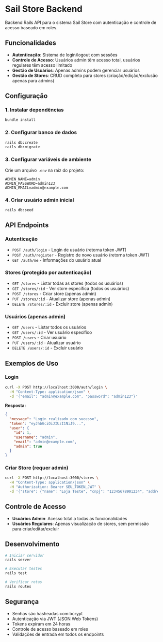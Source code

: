 # Sail Store Backend

Backend Rails API para o sistema Sail Store com autenticação e controle de acesso baseado em roles.

## Funcionalidades

- **Autenticação**: Sistema de login/logout com sessões
- **Controle de Acesso**: Usuários admin têm acesso total, usuários regulares têm acesso limitado
- **Gestão de Usuários**: Apenas admins podem gerenciar usuários
- **Gestão de Stores**: CRUD completo para stores (criação/edição/exclusão apenas para admins)

## Configuração

### 1. Instalar dependências
```bash
bundle install
```

### 2. Configurar banco de dados
```bash
rails db:create
rails db:migrate
```

### 3. Configurar variáveis de ambiente
Crie um arquivo `.env` na raiz do projeto:

```
ADMIN_NAME=admin
ADMIN_PASSWORD=admin123
ADMIN_EMAIL=admin@example.com
```

### 4. Criar usuário admin inicial
```bash
rails db:seed
```

## API Endpoints

### Autenticação
- `POST /auth/login` - Login de usuário (retorna token JWT)
- `POST /auth/register` - Registro de novo usuário (retorna token JWT)
- `GET /auth/me` - Informações do usuário atual

### Stores (protegido por autenticação)
- `GET /stores` - Listar todas as stores (todos os usuários)
- `GET /stores/:id` - Ver store específica (todos os usuários)
- `POST /stores` - Criar store (apenas admin)
- `PUT /stores/:id` - Atualizar store (apenas admin)
- `DELETE /stores/:id` - Excluir store (apenas admin)

### Usuários (apenas admin)
- `GET /users` - Listar todos os usuários
- `GET /users/:id` - Ver usuário específico
- `POST /users` - Criar usuário
- `PUT /users/:id` - Atualizar usuário
- `DELETE /users/:id` - Excluir usuário

## Exemplos de Uso

### Login
```bash
curl -X POST http://localhost:3000/auth/login \
  -H "Content-Type: application/json" \
  -d '{"email": "admin@example.com", "password": "admin123"}'
```

**Resposta:**
```json
{
  "message": "Login realizado com sucesso",
  "token": "eyJhbGciOiJIUzI1NiJ9...",
  "user": {
    "id": 1,
    "username": "admin",
    "email": "admin@example.com",
    "admin": true
  }
}
```

### Criar Store (requer admin)
```bash
curl -X POST http://localhost:3000/stores \
  -H "Content-Type: application/json" \
  -H "Authorization: Bearer SEU_TOKEN_JWT" \
  -d '{"store": {"name": "Loja Teste", "cnpj": "12345678901234", "address": "Rua Teste, 123"}}'
```

## Controle de Acesso

- **Usuários Admin**: Acesso total a todas as funcionalidades
- **Usuários Regulares**: Apenas visualização de stores, sem permissão para criar/editar/excluir

## Desenvolvimento

```bash
# Iniciar servidor
rails server

# Executar testes
rails test

# Verificar rotas
rails routes
```

## Segurança

- Senhas são hasheadas com bcrypt
- Autenticação via JWT (JSON Web Tokens)
- Tokens expiram em 24 horas
- Controle de acesso baseado em roles
- Validações de entrada em todos os endpoints
